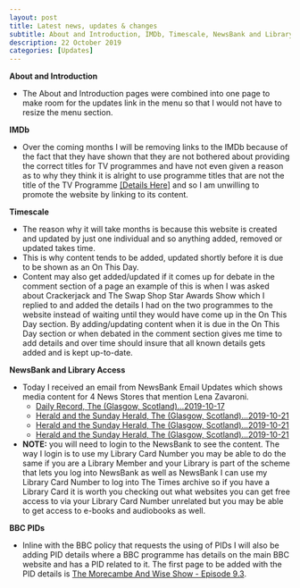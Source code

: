 ```yaml
---
layout: post
title: Latest news, updates & changes
subtitle: About and Introduction, IMDb, Timescale, NewsBank and Library Access, BBC PIDs
description: 22 October 2019
categories: [Updates]
---
```


**About and Introduction**
* The About and Introduction pages were combined into one page to make room for the updates link in the menu so that I would not have to resize the menu section.

**IMDb**
* Over the coming months I will be removing links to the IMDb because of the fact that they have shown that they are not bothered about providing the correct titles for TV programmes and have not even given a reason as to why they think it is alright to use programme titles that are not the title of the TV Programme [[Details Here]](https://github.com/FanzOfLenaZavaroni/fanzoflenazavaroni.github.io/issues/12#issuecomment-536528451) and so I am unwilling to promote the website by linking to its content.

**Timescale**
* The reason why it will take months is because this website is created and updated by just one individual and so anything added, removed or updated takes time.
* This is why content tends to be added, updated shortly before it is due to be shown as an On This Day.
* Content may also get added/updated if it comes up for debate in the comment section of a page an example of this is when I was asked about Crackerjack and The Swap Shop Star Awards Show which I replied to and added the details I had on the two programmes to the website instead of waiting until they would have come up in the On This Day section. By adding/updating content when it is due in the On This Day section or when debated in the comment section gives me time to add details and over time should insure that all known details gets added and is kept up-to-date.

**NewsBank and Library Access**
* Today I received an email from NewsBank Email Updates which shows media content for 4 News Stores that mention Lena Zavaroni.
   * [Daily Record, The (Glasgow, Scotland)...2019-10-17](http://infoweb.newsbank.com/resources/openurl?ctx_ver=z39.88-2004&rft_dat=document_id%3Anews%252F176A4F44E6193838%2Falert_id%3Aanonymous_alerts_platform_IW_1488554874372&rft_id=info:sid/platform&rft_val_format=info:ofi/fmt:kev:mtx:ctx&svc_dat=UKNB&req_dat=55CA6C602C984FD8A3DCC6AF6BF4AE70)
   * [Herald and the Sunday Herald, The (Glasgow, Scotland)...2019-10-21](http://infoweb.newsbank.com/resources/openurl?ctx_ver=z39.88-2004&rft_dat=document_id%3Anews%252F176B585937048C88%2Falert_id%3Aanonymous_alerts_platform_IW_1488554874372&rft_id=info:sid/platform&rft_val_format=info:ofi/fmt:kev:mtx:ctx&svc_dat=UKNB&req_dat=55CA6C602C984FD8A3DCC6AF6BF4AE70)
   * [Herald and the Sunday Herald, The (Glasgow, Scotland)...2019-10-21](http://infoweb.newsbank.com/resources/openurl?ctx_ver=z39.88-2004&rft_dat=document_id%3Anews%252F176B4ECAF39473D8%2Falert_id%3Aanonymous_alerts_platform_IW_1488554874372&rft_id=info:sid/platform&rft_val_format=info:ofi/fmt:kev:mtx:ctx&svc_dat=UKNB&req_dat=55CA6C602C984FD8A3DCC6AF6BF4AE70)
   * [Herald and the Sunday Herald, The (Glasgow, Scotland)...2019-10-21](http://infoweb.newsbank.com/resources/openurl?ctx_ver=z39.88-2004&rft_dat=document_id%3Anews%252F176B585949294E70%2Falert_id%3Aanonymous_alerts_platform_IW_1488554874372&rft_id=info:sid/platform&rft_val_format=info:ofi/fmt:kev:mtx:ctx&svc_dat=UKNB&req_dat=55CA6C602C984FD8A3DCC6AF6BF4AE70)
* **NOTE:** you will need to login to the NewsBank to see the content. The way I login is to use my Library Card Number you may be able to do the same if you are a Library Member and your Library is part of the scheme that lets you log into NewsBank as well as NewsBank I can use my Library Card Number to log into The Times archive so if you have a Library Card it is worth you checking out what websites you can get free access to via your Library Card Number unrelated but you may be able to get access to e-books and audiobooks as well.

**BBC PIDs**
* Inline with the BBC policy that requests the using of PIDs I will also be adding PID details where a BBC programme has details on the main BBC website and has a PID related to it. The first page to be added with the PID details is [The Morecambe And Wise Show - Episode 9.3](/bbc%20one/bbc%20two/1976/02/11/the-morecambe-and-wise-show.html).

